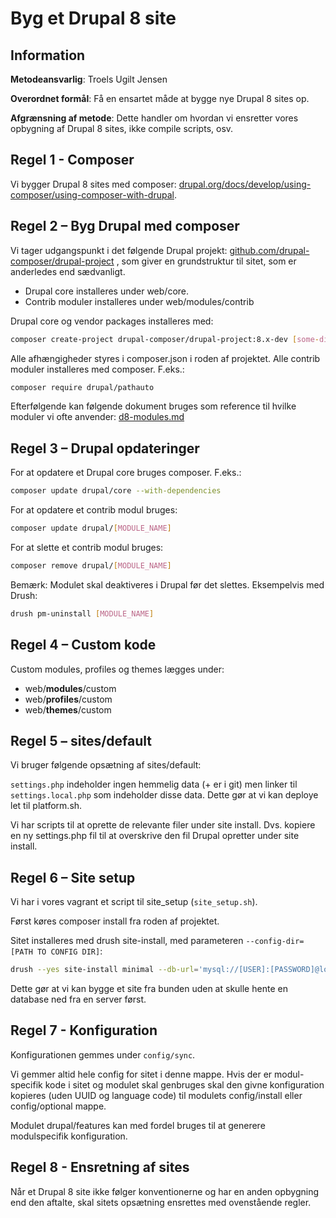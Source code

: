 # Byg et Drupal 8 site

## Information

__Metodeansvarlig__: Troels Ugilt Jensen

__Overordnet formål__: Få en ensartet måde at bygge nye Drupal 8 sites op.

__Afgrænsning af metode__: Dette handler om hvordan vi ensretter vores opbygning
af Drupal 8 sites, ikke compile scripts, osv.

## Regel 1 - Composer

Vi bygger Drupal 8 sites med composer:
[drupal.org/docs/develop/using-composer/using-composer-with-drupal](https://www.drupal.org/docs/develop/using-composer/using-composer-with-drupal).

## Regel 2 – Byg Drupal med composer

Vi tager udgangspunkt i det følgende Drupal projekt:
[github.com/drupal-composer/drupal-project](https://github.com/drupal-composer/drupal-project)
, som giver en grundstruktur til sitet, som er anderledes end sædvanligt.

* Drupal core installeres under web/core.
* Contrib moduler installeres under web/modules/contrib

Drupal core og vendor packages installeres med:

```sh
composer create-project drupal-composer/drupal-project:8.x-dev [some-dir] --stability dev --no-interaction
```

Alle afhængigheder styres i composer.json i roden af projektet. Alle contrib
moduler installeres med composer. F.eks.:

```sh
composer require drupal/pathauto
```

Efterfølgende kan følgende dokument bruges som reference til hvilke moduler vi
ofte anvender: [d8-modules.md](d8-modules.md)

## Regel 3 – Drupal opdateringer

For at opdatere et Drupal core bruges composer. F.eks.:

```sh
composer update drupal/core --with-dependencies
```

For at opdatere et contrib modul bruges:

```sh
composer update drupal/[MODULE_NAME]
```

For at slette et contrib modul bruges:

```sh
composer remove drupal/[MODULE_NAME]
```

Bemærk: Modulet skal deaktiveres i Drupal før det slettes. Eksempelvis med
Drush:

```sh
drush pm-uninstall [MODULE_NAME]
```

## Regel 4 – Custom kode

Custom modules, profiles og themes lægges under:

* web/__modules__/custom
* web/__profiles__/custom
* web/__themes__/custom

## Regel 5 – sites/default

Vi bruger følgende opsætning af sites/default:

`settings.php` indeholder ingen hemmelig data (+ er i git) men linker til
`settings.local.php` som indeholder disse data. Dette gør at vi kan deploye let
til platform.sh.

Vi har scripts til at oprette de relevante filer under site install. Dvs.
kopiere en ny settings.php fil til at overskrive den fil Drupal opretter under
site install.

## Regel 6 – Site setup

Vi har i vores vagrant et script til site_setup (`site_setup.sh`).

Først køres composer install fra roden af projektet.

Sitet installeres med drush site-install, med parameteren
`--config-dir=[PATH TO CONFIG DIR]`:

```sh
drush --yes site-install minimal --db-url='mysql://[USER]:[PASSWORD]@localhost/db' --account-name=admin --account-mail=[ACCOUNT_EMAIL] --config-dir=/vagrant/htdocs/config/sync
```

Dette gør at vi kan bygge et site fra bunden uden at skulle hente en database
ned fra en server først.

## Regel 7 - Konfiguration

Konfigurationen gemmes under `config/sync`.

Vi gemmer altid hele config for sitet i denne mappe. Hvis der er modul-specifik
kode i sitet og modulet skal genbruges skal den givne konfiguration kopieres
(uden UUID og language code) til modulets config/install eller config/optional
mappe.

Modulet drupal/features kan med fordel bruges til at generere modulspecifik
konfiguration.

## Regel 8 - Ensretning af sites

Når et Drupal 8 site ikke følger konventionerne og har en anden opbygning end
den aftalte, skal sitets opsætning ensrettes med ovenstående regler.
